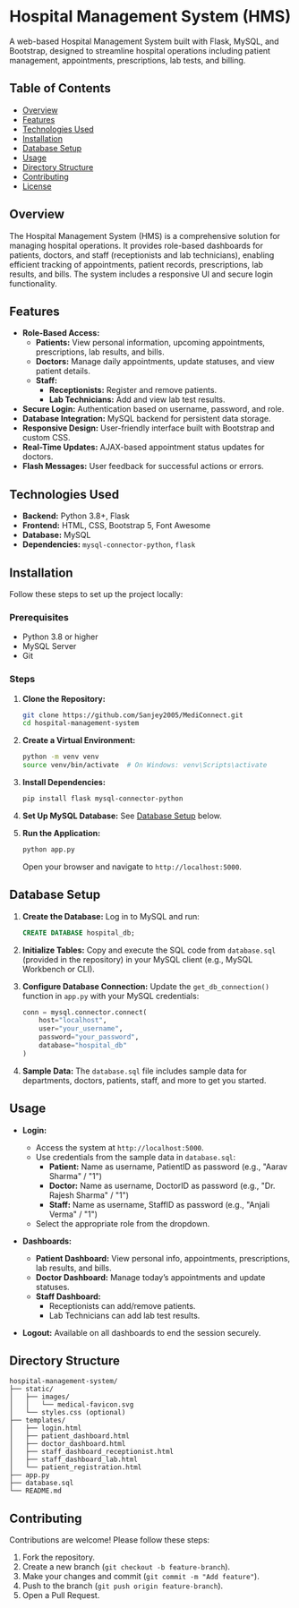 # Hospital Management System (HMS)

A web-based Hospital Management System built with Flask, MySQL, and Bootstrap, designed to streamline hospital operations including patient management, appointments, prescriptions, lab tests, and billing.

## Table of Contents
- [Overview](#overview)
- [Features](#features)
- [Technologies Used](#technologies-used)
- [Installation](#installation)
- [Database Setup](#database-setup)
- [Usage](#usage)
- [Directory Structure](#directory-structure)
- [Contributing](#contributing)
- [License](#license)

## Overview
The Hospital Management System (HMS) is a comprehensive solution for managing hospital operations. It provides role-based dashboards for patients, doctors, and staff (receptionists and lab technicians), enabling efficient tracking of appointments, patient records, prescriptions, lab results, and bills. The system includes a responsive UI and secure login functionality.

## Features
- **Role-Based Access:**
  - **Patients:** View personal information, upcoming appointments, prescriptions, lab results, and bills.
  - **Doctors:** Manage daily appointments, update statuses, and view patient details.
  - **Staff:**
    - **Receptionists:** Register and remove patients.
    - **Lab Technicians:** Add and view lab test results.
- **Secure Login:** Authentication based on username, password, and role.
- **Database Integration:** MySQL backend for persistent data storage.
- **Responsive Design:** User-friendly interface built with Bootstrap and custom CSS.
- **Real-Time Updates:** AJAX-based appointment status updates for doctors.
- **Flash Messages:** User feedback for successful actions or errors.

## Technologies Used
- **Backend:** Python 3.8+, Flask
- **Frontend:** HTML, CSS, Bootstrap 5, Font Awesome
- **Database:** MySQL
- **Dependencies:** `mysql-connector-python`, `flask`

## Installation
Follow these steps to set up the project locally:

### Prerequisites
- Python 3.8 or higher
- MySQL Server
- Git

### Steps
1. **Clone the Repository:**
   ```bash
   git clone https://github.com/Sanjey2005/MediConnect.git
   cd hospital-management-system
   ```

2. **Create a Virtual Environment:**
   ```bash
   python -m venv venv
   source venv/bin/activate  # On Windows: venv\Scripts\activate
   ```

3. **Install Dependencies:**
   ```bash
   pip install flask mysql-connector-python
   ```

4. **Set Up MySQL Database:**
   See [Database Setup](#database-setup) below.

5. **Run the Application:**
   ```bash
   python app.py
   ```
   Open your browser and navigate to `http://localhost:5000`.

## Database Setup
1. **Create the Database:**
   Log in to MySQL and run:
   ```sql
   CREATE DATABASE hospital_db;
   ```

2. **Initialize Tables:**
   Copy and execute the SQL code from `database.sql` (provided in the repository) in your MySQL client (e.g., MySQL Workbench or CLI).

3. **Configure Database Connection:**
   Update the `get_db_connection()` function in `app.py` with your MySQL credentials:
   ```python
   conn = mysql.connector.connect(
       host="localhost",
       user="your_username",
       password="your_password",
       database="hospital_db"
   )
   ```

4. **Sample Data:**
   The `database.sql` file includes sample data for departments, doctors, patients, staff, and more to get you started.

## Usage
- **Login:**
  - Access the system at `http://localhost:5000`.
  - Use credentials from the sample data in `database.sql`:
    - **Patient:** Name as username, PatientID as password (e.g., "Aarav Sharma" / "1")
    - **Doctor:** Name as username, DoctorID as password (e.g., "Dr. Rajesh Sharma" / "1")
    - **Staff:** Name as username, StaffID as password (e.g., "Anjali Verma" / "1")
  - Select the appropriate role from the dropdown.

- **Dashboards:**
  - **Patient Dashboard:** View personal info, appointments, prescriptions, lab results, and bills.
  - **Doctor Dashboard:** Manage today’s appointments and update statuses.
  - **Staff Dashboard:**
    - Receptionists can add/remove patients.
    - Lab Technicians can add lab test results.

- **Logout:** Available on all dashboards to end the session securely.

## Directory Structure
```
hospital-management-system/
├── static/
│   ├── images/
│   │   └── medical-favicon.svg
│   └── styles.css (optional)
├── templates/
│   ├── login.html
│   ├── patient_dashboard.html
│   ├── doctor_dashboard.html
│   ├── staff_dashboard_receptionist.html
│   ├── staff_dashboard_lab.html
│   └── patient_registration.html
├── app.py
├── database.sql
└── README.md
```

## Contributing
Contributions are welcome! Please follow these steps:
1. Fork the repository.
2. Create a new branch (`git checkout -b feature-branch`).
3. Make your changes and commit (`git commit -m "Add feature"`).
4. Push to the branch (`git push origin feature-branch`).
5. Open a Pull Request.

